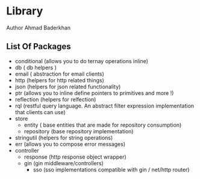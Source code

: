 # Library
Author Ahmad Baderkhan


## List Of Packages 
- conditional (allows you to do ternay operations inline)
- db ( db helpers )
- email ( abstraction for email clients)
- http (helpers for http related things)
- json (helpers for json related functionality)
- ptr (allows you to inline define pointers to primitives and more !)
- reflection (helpers for relfection)
- rql (restful query language. An abstract filter expression implementation that clients can use)
- store
    - entity ( base entities that are made for repository consumption)
    - repository (base repository implementation)
- stringutil (helpers for string operations)
- err (allows you to compose error messages)
- controller
    - response (http response object wrapper)
    - gin (gin middleware/controllers)
        - sso (sso implementations compatible with gin / net/http router)
